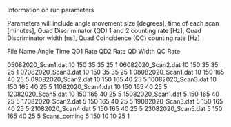 Information on run parameters

Parameters will include angle movement size [degrees], time of each scan [minutes], Quad Discriminator (QD) 1 and 2 counting rate [Hz], Quad Discriminator width [ns], Quad Coincidence (QC) counting rate [Hz]

File Name	        Angle	Time	QD1 Rate  QD2 Rate	QD Width	QC Rate

05082020_Scan1.dat	10	150	  35        35	      25	        1
06082020_Scan2.dat	10	150	  35	      35        25	        1
07082020_Scan3.dat	10	150	  35	      35        25	        1
08082020_Scan1.dat	10	150	  165	      40        25	        5
09082020_Scan2.dat	10	150	  165	      40        25	        5
10082020_Scan3.dat	10	150	  165	      40        25	        5
11082020_Scan4.dat	10	150	  165	      40        25	        5
12082020_Scan5.dat	10	150	  165	      40        25	        5
15082020_Scan1.dat	5	  150	  165	      40        25	        5
17082020_Scan2.dat	5	  150	  165	      40        25	        5
19082020_Scan3.dat	5	  150	  165	      40        25	        5
21082020_Scan4.dat	5	  150	  165	      40        25	        5
23082020_Scan5.dat	5	  150	  165	      40        25	        5
Scans_coming      	5 	150 	10        10      	25        	1
